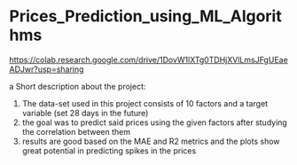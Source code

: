 # Prices_Prediction_using_ML_Algorithms
https://colab.research.google.com/drive/1DovW1lXTg0TDHjXVlLmsJFgUEaeADJwr?usp=sharing

a Short description about the project:
1. The data-set used in this project consists of 10 factors and a target variable (set 28 days in the future)
2. the goal was to predict said prices using the given factors after studying the correlation between them
3. results are good based on the MAE and R2 metrics and the plots show great potential in predicting spikes in the prices
